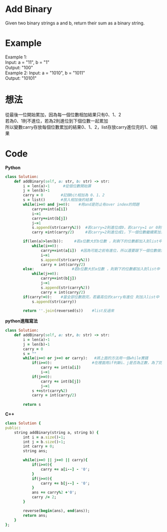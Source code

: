 # Add Binary
Given two binary strings a and b, return their sum as a binary string.

 
# Example
Example 1:  
Input: a = "11", b = "1"  
Output: "100"  
Example 2:
Input: a = "1010", b = "1011"  
Output: "10101"  

# 想法
從最後一位開始累加，因為每一個位數相加結果只有0、1、2  
若為0、1則不進位，若為2則進位到下個位數一起累加  
所以變數carry存放每個位數累加的結果0、1、2，list存放carry進位完的1、0結果  
# Code 
**Python**  
```ruby
class Solution:
    def addBinary(self, a: str, b: str) -> str:
        i = len(a)-1      #從個位數開始算
        j = len(b)-1
        carry = 0        #記錄bit相加為 0、1、2
        s = list()       #放入相加後的結果
        while(i>=0 and j>=0):    #用and是防止有over index的問題
            carry+=int(a[i])
            i-=1
            carry+=int(b[j])
            j-=1
            s.append(str(carry%2))  #若carry=2則進位成0，若carry=1 or 0則不進位
            carry =int(carry/2)     #若carry=2則進位成1，下一個位數繼續累加，若carry=1 or 0則不進位

        if(len(a)>len(b)):     #若a位數大於b位數 ，則剩下的位數都加入到list中
            while(i>=0):
                carry+=int(a[i])  #因為可能之前有進位，所以還要跟下一個位數做累加
                i-=1
                s.append(str(carry%2))
                carry = int(carry/2)
        else:                 #若b位數大於a位數 ，則剩下的位數都加入到list中
            while(j>=0):
                carry+=int(b[j])
                j-=1
                s.append(str(carry%2))
                carry = int(carry/2)
        if(carry!=0):    #當全部位數跑完，若最高位的carry有進位 則加入list中
            s.append(str(carry))
  
        return ''.join(reversed(s))    #list反過來
```
**python進階寫法**
```ruby
class Solution:
    def addBinary(self, a: str, b: str) -> str:
        i = len(a)-1
        j = len(b)-1
        carry = 0
        s = ""     
        while(i>=0 or j>=0 or carry):   #將上面的方法用一個while實踐
            if(i>=0):                  #在裡面用if判斷i、j是否為正數，為了防止over index
                carry += int(a[i])     
                i-=1
            if(j>=0):
                carry += int(b[j])
                j-=1
            s +=str(carry%2)
            carry = int(carry/2)
  
        return s
```

**C++**
```ruby
class Solution {
public:
    string addBinary(string a, string b) {
        int i = a.size()-1;
        int j = b.size()-1;
        int carry = 0;
        string ans;

        while(i>=0 || j>=0 || carry){
            if(i>=0){
                carry += a[i--] - '0';
            }
            if(j>=0){
                carry += b[j--] - '0';
            }
            ans += carry%2 +'0';
            carry /= 2;
        }

        reverse(begin(ans), end(ans));
        return ans;
    }
};
```


